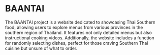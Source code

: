 # BAANTAI
The BAANTAI project is a website dedicated to showcasing Thai Southern food, allowing users to explore menus from various provinces in the southern region of Thailand. It features not only detailed menus but also instructional cooking videos. Additionally, the website includes a function for randomly selecting dishes, perfect for those craving Southern Thai cuisine but unsure of what to order.
